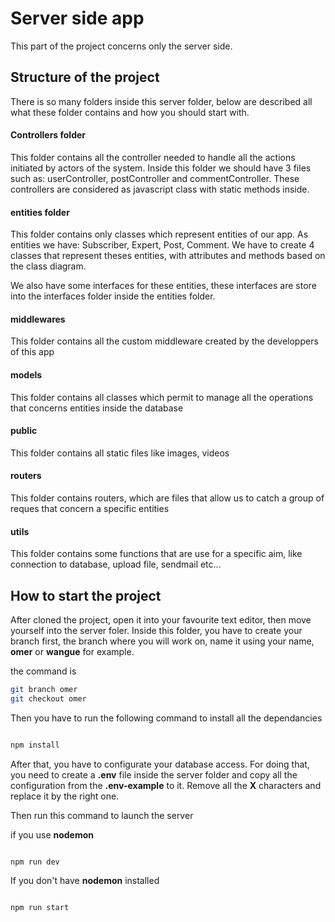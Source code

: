 # Server side app
This part of the project concerns only the server side.

## Structure of the project
There is so many folders inside this server folder, below are described all what these folder contains and how you should start with.

#### Controllers folder
This folder contains all the controller needed to handle all the actions initiated by actors of the system. Inside this folder we should have 3 files such as: userController, postController and commentController. These controllers are considered as javascript class with static methods inside.

#### entities folder
This folder contains only classes which represent entities of our app. As entities we have: Subscriber, Expert, Post, Comment. We have to create 4 classes that represent theses entities, with attributes and methods based on the class diagram.

We also have some interfaces for these entities, these interfaces are store into the interfaces folder inside the entities folder.

#### middlewares
This folder contains all the custom middleware created by the developpers of this app

#### models
This folder contains all classes which permit to manage all the operations that concerns entities inside the database

#### public
This folder contains all static files like images, videos

#### routers
This folder contains routers, which are files that allow us to catch a group of reques that concern a specific entities

#### utils
This folder contains some functions that are use for a specific aim, like connection to database, upload file, sendmail etc...


## How to start the project

After cloned the project, open it into your favourite text editor, then move yourself into the server foler.
Inside this folder, you have to create your branch first, the branch where you will work on, name it using your name, **omer** or **wangue** for example.

the command is
```bash
git branch omer
git checkout omer
```

Then you have to run the following command to install all the dependancies

```bash

npm install
```

After that, you have to configurate your database access. For doing that, you need to create a **.env** file inside the server folder and copy all the configuration from the **.env-example** to it. Remove all the **X** characters and replace it by the right one.

Then run this command to launch the server

if you use **nodemon**
```bash

npm run dev
```

If you don't have **nodemon** installed
```bash

npm run start
```